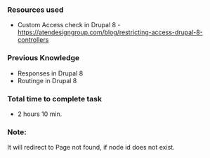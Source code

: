 ### Resources used
- Custom Access check in Drupal 8 - https://atendesigngroup.com/blog/restricting-access-drupal-8-controllers

### Previous Knowledge
- Responses in Drupal 8
- Routinge in Drupal 8

### Total time to complete task
- 2 hours 10 min.

### Note: 
It will redirect to Page not found, if node id does not exist.

